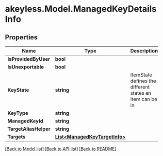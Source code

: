# akeyless.Model.ManagedKeyDetailsInfo
## Properties

Name | Type | Description | Notes
------------ | ------------- | ------------- | -------------
**IsProvidedByUser** | **bool** |  | [optional] 
**IsUnexportable** | **bool** |  | [optional] 
**KeyState** | **string** | ItemState defines the different states an Item can be in | [optional] 
**KeyType** | **string** |  | [optional] 
**ManagedKeyId** | **string** |  | [optional] 
**TargetAliasHelper** | **string** |  | [optional] 
**Targets** | [**List&lt;ManagedKeyTargetInfo&gt;**](ManagedKeyTargetInfo.md) |  | [optional] 

[[Back to Model list]](../README.md#documentation-for-models) [[Back to API list]](../README.md#documentation-for-api-endpoints) [[Back to README]](../README.md)

